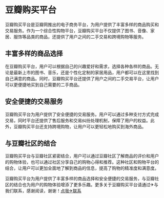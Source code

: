 # 豆瓣购买平台

豆瓣购买平台是豆瓣网推出的电子商务平台，为用户提供了丰富多样的商品购买和交易服务。作为一个综合性购物平台，豆瓣购买平台不仅提供了图书、音像、家居、服饰等品类的商品，还提供了用户之间的二手交易和跨境购物等服务。

## 丰富多样的商品选择

在豆瓣购买平台，用户可以根据自己的兴趣爱好和需求，选择各种各样的商品。无论是最新上市的图书、音乐，还是个性化定制的家居用品，用户都可以在这里找到自己满意的商品。同时，豆瓣购买平台还提供了用户之间的二手交易平台，让用户可以更便捷地买到自己需要的二手商品。

## 安全便捷的交易服务

豆瓣购买平台为用户提供了安全便捷的交易服务。用户可以通过多种支付方式完成交易，同时平台还提供了售后服务和交易纠纷处理机制，保障了用户的权益。此外，豆瓣购买平台还支持跨境购物，让用户可以更轻松地购买到海外商品。

## 与豆瓣社区的结合

豆瓣购买平台与豆瓣社区紧密结合，用户可以通过豆瓣社区了解商品的评价和用户的购物体验，也可以通过社区分享自己的购物心得和推荐。这种社区和购物平台的结合，让用户可以更加全面地了解到商品的信息，提高了购物的精准度和满意度。

豆瓣购买平台为用户提供了丰富多样的商品选择和安全便捷的交易服务，与豆瓣社区的结合也为用户的购物体验增添了更多乐趣。更多关于豆瓣购买平台请通过✈与我们联系，感谢阅读，谢谢！[点我✈联系](https://b.k02.cc)